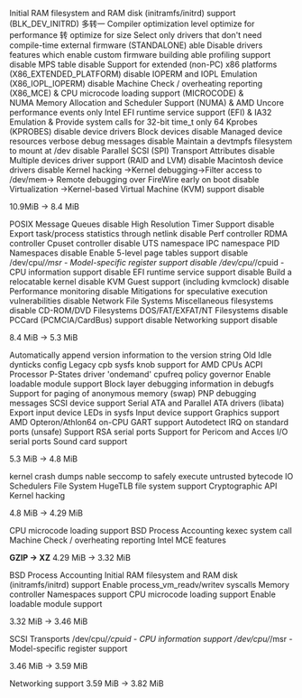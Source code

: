 Initial RAM filesystem and RAM disk (initramfs/initrd) support (BLK_DEV_INITRD) 多转一
Compiler optimization level    optimize for performance 转 optimize for size
Select only drivers that don't need compile-time external firmware (STANDALONE)  able
Disable drivers features which enable custom firmware building        able
profiling support        disable
MPS table                disable
Support for extended (non-PC) x86 platforms (X86_EXTENDED_PLATFORM) disable
IOPERM and IOPL Emulation (X86_IOPL_IOPERM) disable
Machine Check / overheating reporting (X86_MCE) & CPU microcode loading support (MICROCODE) &  
NUMA Memory Allocation and Scheduler Support (NUMA)  & AMD Uncore performance events        only Intel
EFI runtime service support (EFI)  &   IA32 Emulation    &  Provide system calls for 32-bit time_t   only 64
Kprobes (KPROBES)                         disable
device drivers  Block devices     disable
Managed device resources verbose debug messages  disable
Maintain a devtmpfs filesystem to mount at /dev  disable
Parallel SCSI (SPI) Transport Attributes         disable
Multiple devices driver support (RAID and LVM)   disable
Macintosh device drivers                         disable
Kernel hacking ->Kernel debugging->Filter access to /dev/mem-> Remote debugging over FireWire early on boot     disable
Virtualization  ->Kernel-based Virtual Machine (KVM) support     disable

10.9MiB ->  8.4  MiB

POSIX Message Queues        disable
High Resolution Timer Support     disable
Export task/process statistics through netlink    disable
Perf controller RDMA controller  Cpuset controller  disable
UTS namespace  IPC namespace  PID Namespaces   disable
Enable 5-level page tables support   disable
/dev/cpu/*/msr - Model-specific register support   disable
/dev/cpu/*/cpuid - CPU information support   disable
EFI runtime service support   disable
Build a relocatable kernel     disable
KVM Guest support (including kvmclock)    disable
Performance monitoring      disable
Mitigations for speculative execution vulnerabilities          disable
Network File Systems  Miscellaneous filesystems           disable
CD-ROM/DVD Filesystems     DOS/FAT/EXFAT/NT Filesystems   disable
PCCard (PCMCIA/CardBus) support     disable
Networking support        disable

8.4 MiB ->  5.3  MiB

Automatically append version information to the version string
Old Idle dynticks config
Legacy cpb sysfs knob support for AMD CPUs     ACPI Processor P-States driver
'ondemand' cpufreq policy governor
Enable loadable module support
Block layer debugging information in debugfs
Support for paging of anonymous memory (swap)
PNP debugging messages
SCSI device support
Serial ATA and Parallel ATA drivers (libata)
Export input device LEDs in sysfs
Input device support
Graphics support AMD Opteron/Athlon64 on-CPU GART support
Autodetect IRQ on standard ports (unsafe)     Support RSA serial ports
Support for Pericom and Acces I/O serial ports
Sound card support

5.3  MiB  ->  4.8 MiB

kernel crash dumps
nable seccomp to safely execute untrusted bytecode
IO Schedulers
File System HugeTLB file system support
Cryptographic API    Kernel hacking

4.8 MiB -> 4.29 MiB

CPU microcode loading support
BSD Process Accounting
kexec system call
Machine Check / overheating reporting  Intel MCE features

**GZIP ->  XZ**
4.29 MiB -> 3.32 MiB

BSD Process Accounting
Initial RAM filesystem and RAM disk (initramfs/initrd) support
Enable process_vm_readv/writev syscalls
Memory controller
Namespaces support
CPU microcode loading support
Enable loadable module support

3.32 MiB  -> 3.46 MiB

SCSI Transports
/dev/cpu/*/cpuid - CPU information support
/dev/cpu/*/msr - Model-specific register support

3.46 MiB  -> 3.59 MiB

Networking support
3.59 MiB   -> 3.82 MiB
